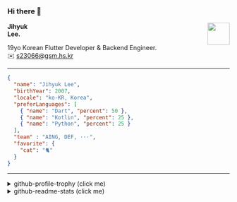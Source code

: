 ### Hi there 👋
<img src="https://github.githubassets.com/images/mona-loading-default.gif" width="50px" align="right">
</a>

**Jihyuk\
Lee.**

19yo Korean Flutter Developer & Backend Engineer.\
✉️ <s23066@gsm.hs.kr>

---

```json
{
  "name": "Jihyuk Lee",
  "birthYear": 2007,
  "locale": "ko-KR, Korea",
  "preferLanguages": [
    { "name": "Dart", "percent": 50 },
    { "name": "Kotlin", "percent": 25 },
    { "name": "Python", "percent": 25 }
  ],
  "team" : "AING, DEF, ···",
  "favorite": {
    "cat": "🐈"
  }
}
```
---
<details>
  <summary>github-profile-trophy (click me)</summary>
  
![](https://github-profile-trophy.vercel.app/?username=withJihyuk&row=1&column=8&theme=nord)
  
</details>
<details>
  <summary>github-readme-stats (click me)</summary>
  
<!--START_SECTION:waka-->
![Code Time](http://img.shields.io/badge/Code%20Time-792%20hrs%2014%20mins-blue)

![Lines of code](https://img.shields.io/badge/%EC%A0%80%EB%8A%94%20%EC%97%AC%ED%83%9C%EA%B9%8C%EC%A7%80%20-711.1%20thousand%20%EC%A4%84%EC%9D%98%20%EC%BD%94%EB%93%9C%EB%A5%BC%20%EC%9E%91%EC%84%B1%ED%96%88%EC%96%B4%EC%9A%94.-blue)

**저는 아침형 인간이에요. 🐤** 

```text
🌞 아침                     698 commits         █████░░░░░░░░░░░░░░░░░░░░   18.97 % 
🌆 낮　                     1272 commits        █████████░░░░░░░░░░░░░░░░   34.57 % 
🌃 저녁                     1361 commits        █████████░░░░░░░░░░░░░░░░   36.99 % 
🌙 밤　                     348 commits         ██░░░░░░░░░░░░░░░░░░░░░░░   09.46 % 
```


📊 **저는 이번주를 이렇게 시간을 보냈어요.** 

```text
🕑︎ Timezone: Asia/Seoul

💬 프로그래밍 언어들: 
Python                   3 hrs 8 mins        ███████████████████░░░░░░   77.02 % 
Markdown                 24 mins             ██░░░░░░░░░░░░░░░░░░░░░░░   09.97 % 
Other                    11 mins             █░░░░░░░░░░░░░░░░░░░░░░░░   04.75 % 
TOML                     7 mins              █░░░░░░░░░░░░░░░░░░░░░░░░   03.06 % 
JSON                     6 mins              █░░░░░░░░░░░░░░░░░░░░░░░░   02.84 % 

🔥 에디터들: 
VS Code                  4 hrs 4 mins        █████████████████████████   100.00 % 

💻 운영 체제들: 
Mac                      4 hrs 4 mins        █████████████████████████   100.00 % 
```


 Last Updated on 04/04/2025 18:50:40 UTC
<!--END_SECTION:waka-->

</details>

</div>

